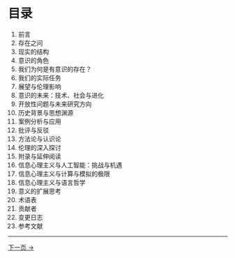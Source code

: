 # 目录

1. 前言
2. 存在之问
3. 现实的结构
4. 意识的角色
5. 我们为何是有意识的存在？
6. 我们的实际任务
7. 展望与伦理影响
8. 意识的未来：技术、社会与进化
9. 开放性问题与未来研究方向
10. 历史背景与思想渊源
11. 案例分析与应用
12. 批评与反驳
13. 方法论与认识论
14. 伦理的深入探讨
15. 附录与延伸阅读
16. 信息心理主义与人工智能：挑战与机遇
17. 信息心理主义与计算与模拟的极限
18. 信息心理主义与语言哲学
19. 意义的扩展思考
20. 术语表
21. 贡献者
22. 变更日志
23. 参考文献

---
<div class="navigation-links"><a href="../01_前言/" class="nav-link next-link">下一页 →</a>
</div>
